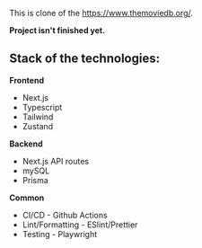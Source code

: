 This is clone of the https://www.themoviedb.org/.

**Project isn't finished yet.**

## Stack of the technologies:

**Frontend**
- Next.js
- Typescript
- Tailwind
- Zustand

**Backend**
- Next.js API routes
- mySQL
- Prisma

**Common**
- CI/CD - Github Actions
- Lint/Formatting - ESlint/Prettier
- Testing - Playwright
